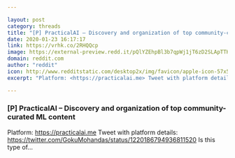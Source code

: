 ```yaml
---

layout: post
category: threads
title: "[P] PracticalAI – Discovery and organization of top community-curated ML content"
date: 2020-01-23 16:17:17
link: https://vrhk.co/2RHQQcp
image: https://external-preview.redd.it/pQlYZEhpBl3b7qpWj1jT6zD2SLApTTHypK6OdIr5-_0.jpg?width=256&height=134.031413613&auto=webp&s=c6628f6df5ec32caaa4caf065d81d759e496dde6
domain: reddit.com
author: "reddit"
icon: http://www.redditstatic.com/desktop2x/img/favicon/apple-icon-57x57.png
excerpt: "Platform: <https://practicalai.me> Tweet with platform details: <https://twitter.com/GokuMohandas/status/1220186794936811520> Is this type of..."

---
```


### [P] PracticalAI – Discovery and organization of top community-curated ML content

Platform: <https://practicalai.me> Tweet with platform details: <https://twitter.com/GokuMohandas/status/1220186794936811520> Is this type of...
